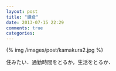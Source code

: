 ```yaml
---
layout: post
title: "鎌倉"
date: 2013-07-15 22:29
comments: true
categories: 
---
```


{% img /images/post/kamakura2.jpg %}

住みたい．通勤時間をとるか，生活をとるか．
